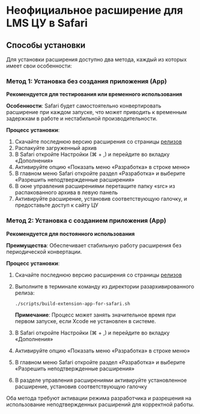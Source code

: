# Неофициальное расширение для LMS ЦУ в Safari

## Способы установки

Для установки расширения доступно два метода, каждый из которых имеет свои особенности:

### Метод 1: Установка без создания приложения (App)
**Рекомендуется для тестирования или временного использования**

**Особенности**: Safari будет самостоятельно конвертировать расширение при каждом запуске, что может приводить к временным задержкам в работе и нестабильной производительности.

**Процесс установки**:
1. Скачайте последнюю версию расширения со страницы [релизов](https://github.com/cu-3rd-party/lms-extension-safari/releases/)
2. Распакуйте загруженный архив
3. В Safari откройте Настройки (⌘ + ,) и перейдите во вкладку «Дополнения»
4. Активируйте опцию «Показать меню «Разработка» в строке меню»
5. В главном меню Safari откройте раздел «Разработка» и выберите «Разрешить неподтвержденные расширения»
6. В окне управления расширениями перетащите папку «src» из распакованного архива в левую панель
7. Активируйте расширение, установив соответствующую галочку, и предоставьте доступ к сайту ЦУ

### Метод 2: Установка с созданием приложения (App)
**Рекомендуется для постоянного использования**

**Преимущества**: Обеспечивает стабильную работу расширения без периодической конвертации.

**Процесс установки**:
1. Скачайте последнюю версию расширения со страницы [релизов](https://github.com/cu-3rd-party/lms-extension-safari/releases/)
2. Выполните в терминале команду из директории разархивированного релиза:
   ```bash
   ./scripts/build-extension-app-for-safari.sh
   ```
   **Примечание**: Процесс может занять значительное время при первом запуске, если Xcode не установлен в системе.

3. В Safari откройте Настройки (⌘ + ,) и перейдите во вкладку «Дополнения»
4. Активируйте опцию «Показать меню «Разработка» в строке меню»
5. В главном меню Safari откройте раздел «Разработка» и выберите «Разрешить неподтвержденные расширения»
6. В разделе управления расширениями активируйте установленное расширение, установив соответствующую галочку

Оба метода требуют активации режима разработчика и разрешения на использование неподтвержденных расширений для корректной работы.
